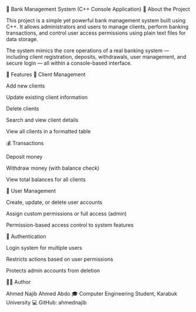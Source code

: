 🏦 Bank Management System (C++ Console Application)
📖 About the Project

This project is a simple yet powerful bank management system built using C++.
It allows administrators and users to manage clients, perform banking transactions, and control user access permissions using plain text files for data storage.

The system mimics the core operations of a real banking system — including client registration, deposits, withdrawals, user management, and secure login — all within a console-based interface.

🚀 Features
👥 Client Management

Add new clients

Update existing client information

Delete clients

Search and view client details

View all clients in a formatted table

💰 Transactions

Deposit money

Withdraw money (with balance check)

View total balances for all clients

🔐 User Management

Create, update, or delete user accounts

Assign custom permissions or full access (admin)

Permission-based access control to system features

🔑 Authentication

Login system for multiple users

Restricts actions based on user permissions

Protects admin accounts from deletion

👨‍💻 Author

Ahmed Najib Ahmed Abdo
🎓 Computer Engineering Student, Karabuk University
💻 GitHub: ahmednajib
